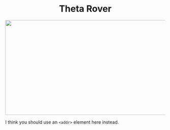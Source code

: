 <h1 align="center">Theta Rover </h1>
<p align="center">
  <img width="560" height="300" src="https://i.pinimg.com/originals/10/7a/97/107a97ca5bd4a571edcebec54a66fc32.jpg">
</p>


I think you should use an
`<addr>` element here instead.
